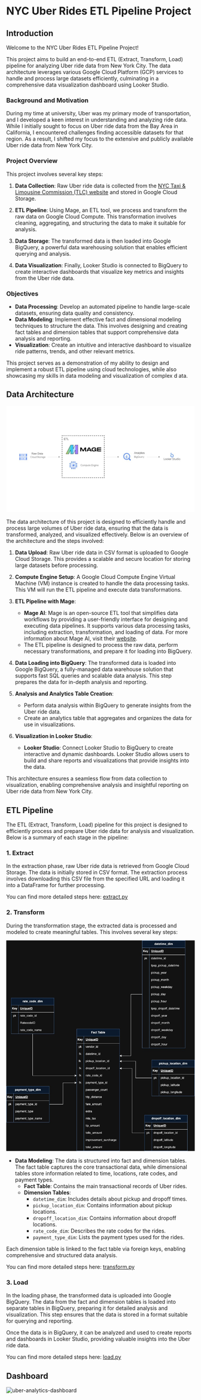 # NYC Uber Rides ETL Pipeline Project

## Introduction

Welcome to the NYC Uber Rides ETL Pipeline Project!

This project aims to build an end-to-end ETL (Extract, Transform, Load) pipeline for analyzing Uber ride data from New York City. The data architecture leverages various Google Cloud Platform (GCP) services to handle and process large datasets efficiently, culminating in a comprehensive data visualization dashboard using Looker Studio.

### Background and Motivation

During my time at university, Uber was my primary mode of transportation, and I developed a keen interest in understanding and analyzing ride data. While I initially sought to focus on Uber ride data from the Bay Area in California, I encountered challenges finding accessible datasets for that region. As a result, I shifted my focus to the extensive and publicly available Uber ride data from New York City.

### Project Overview

This project involves several key steps:

1. **Data Collection**: Raw Uber ride data is collected from the [NYC Taxi & Limousine Commission (TLC) website](https://home.nyc.gov/site/tlc/about/tlc-trip-record-data.page) and stored in Google Cloud Storage.

2. **ETL Pipeline**: Using Mage, an ETL tool, we process and transform the raw data on Google Cloud Compute. This transformation involves cleaning, aggregating, and structuring the data to make it suitable for analysis.

3. **Data Storage**: The transformed data is then loaded into Google BigQuery, a powerful data warehousing solution that enables efficient querying and analysis.

4. **Data Visualization**: Finally, Looker Studio is connected to BigQuery to create interactive dashboards that visualize key metrics and insights from the Uber ride data.

### Objectives

- **Data Processing**: Develop an automated pipeline to handle large-scale datasets, ensuring data quality and consistency.
- **Data Modeling**: Implement effective fact and dimensional modeling techniques to structure the data. This involves designing and creating fact tables and dimension tables that support comprehensive data analysis and reporting.
- **Visualization**: Create an intuitive and interactive dashboard to visualize ride patterns, trends, and other relevant metrics.

This project serves as a demonstration of my ability to design and implement a robust ETL pipeline using cloud technologies, while also showcasing my skills in data modeling and visualization of complex d ata.

## Data Architecture

![Data Architecture](data-architecture.jpg)

The data architecture of this project is designed to efficiently handle and process large volumes of Uber ride data, ensuring that the data is transformed, analyzed, and visualized effectively. Below is an overview of the architecture and the steps involved:

1. **Data Upload**: Raw Uber ride data in CSV format is uploaded to Google Cloud Storage. This provides a scalable and secure location for storing large datasets before processing.

2. **Compute Engine Setup**: A Google Cloud Compute Engine Virtual Machine (VM) instance is created to handle the data processing tasks. This VM will run the ETL pipeline and execute data transformations.

3. **ETL Pipeline with Mage**:
   - **Mage AI**: Mage is an open-source ETL tool that simplifies data workflows by providing a user-friendly interface for designing and executing data pipelines. It supports various data processing tasks, including extraction, transformation, and loading of data. For more information about Mage AI, visit their [website](https://www.mage.ai/).
   - The ETL pipeline is designed to process the raw data, perform necessary transformations, and prepare it for loading into BigQuery.

4. **Data Loading into BigQuery**: The transformed data is loaded into Google BigQuery, a fully-managed data warehouse solution that supports fast SQL queries and scalable data analysis. This step prepares the data for in-depth analysis and reporting.

5. **Analysis and Analytics Table Creation**:
   - Perform data analysis within BigQuery to generate insights from the Uber ride data.
   - Create an analytics table that aggregates and organizes the data for use in visualizations.

6. **Visualization in Looker Studio**:
   - **Looker Studio**: Connect Looker Studio to BigQuery to create interactive and dynamic dashboards. Looker Studio allows users to build and share reports and visualizations that provide insights into the data.

This architecture ensures a seamless flow from data collection to visualization, enabling comprehensive analysis and insightful reporting on Uber ride data from New York City.

## ETL Pipeline

The ETL (Extract, Transform, Load) pipeline for this project is designed to efficiently process and prepare Uber ride data for analysis and visualization. Below is a summary of each stage in the pipeline:

### 1. Extract

In the extraction phase, raw Uber ride data is retrieved from Google Cloud Storage. The data is initially stored in CSV format. The extraction process involves downloading this CSV file from the specified URL and loading it into a DataFrame for further processing.

You can find more detailed steps here: [extract.py](mage-files/extract.py)

### 2. Transform

During the transformation stage, the extracted data is processed and modeled to create meaningful tables. This involves several key steps:

![Data Model](data-model.jpg)

- **Data Modeling**: The data is structured into fact and dimension tables. The fact table captures the core transactional data, while dimensional tables store information related to time, locations, rate codes, and payment types.
  - **Fact Table**: Contains the main transactional records of Uber rides.
  - **Dimension Tables**:
    - `datetime_dim`: Includes details about pickup and dropoff times.
    - `pickup_location_dim`: Contains information about pickup locations.
    - `dropoff_location_dim`: Contains information about dropoff locations.
    - `rate_code_dim`: Describes the rate codes for the rides.
    - `payment_type_dim`: Lists the payment types used for the rides.

Each dimension table is linked to the fact table via foreign keys, enabling comprehensive and structured data analysis.

You can find more detailed steps here: [transform.py](mage-files/transform.py)

### 3. Load

In the loading phase, the transformed data is uploaded into Google BigQuery. The data from the fact and dimension tables is loaded into separate tables in BigQuery, preparing it for detailed analysis and visualization. This step ensures that the data is stored in a format suitable for querying and reporting.

Once the data is in BigQuery, it can be analyzed and used to create reports and dashboards in Looker Studio, providing valuable insights into the Uber ride data.

You can find more detailed steps here: [load.py](mage-files/load.py)

## Dashboard

![uber-analytics-dashboard](https://github.com/user-attachments/assets/ea4d6fc1-35d9-4ab6-a37d-2b48fed93a15)




